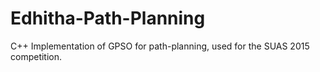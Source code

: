 # Edhitha-Path-Planning
C++ Implementation of GPSO for path-planning, used for the SUAS 2015 competition.
